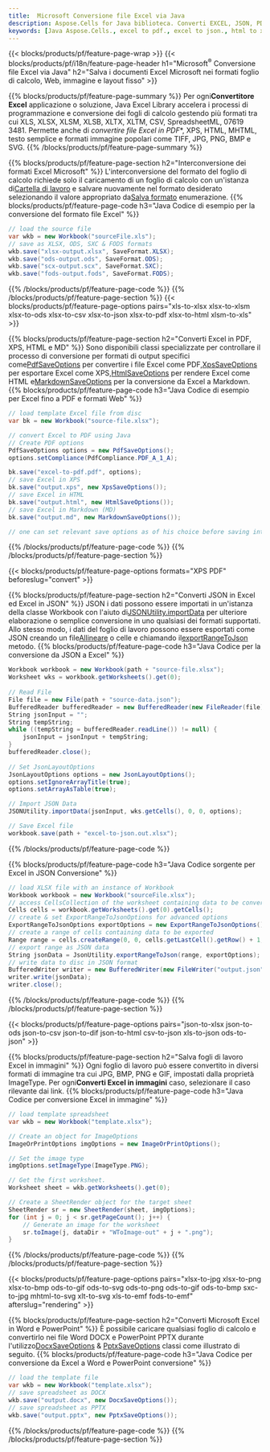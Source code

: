 ```yaml
---
title:  Microsoft Conversione file Excel via Java
description: Aspose.Cells for Java biblioteca. Converti EXCEL, JSON, PDF, XML, HTML, TXT, TSV, CSV, SQL, JPG, PNG e altri formati con solo poche righe di codice Java.
keywords: [Java Aspose.Cells., excel to pdf., excel to json., html to xps., csv to json., json to pdf., xml to excel and Convert files between various formats in Java]
---
```

{{< blocks/products/pf/feature-page-wrap >}}
{{< blocks/products/pf/i18n/feature-page-header h1="Microsoft<sup>&reg;</sup> Conversione file Excel via Java" h2="Salva i documenti Excel Microsoft nei formati foglio di calcolo, Web, immagine e layout fisso" >}}

{{% blocks/products/pf/feature-page-summary %}}
 Per ogni**Convertitore Excel** applicazione o soluzione, Java Excel Library accelera i processi di programmazione e conversione dei fogli di calcolo gestendo più formati tra cui XLS, XLSX, XLSM, XLSB, XLTX, XLTM, CSV, SpreadsheetML, 07619 3481. Permette anche di *convertire file Excel in PDF**, XPS, HTML, MHTML, testo semplice e formati immagine popolari come TIFF, JPG, PNG, BMP e SVG.
{{% /blocks/products/pf/feature-page-summary %}}

{{% blocks/products/pf/feature-page-section h2="Interconversione dei formati Excel Microsoft" %}}
 L'interconversione del formato del foglio di calcolo richiede solo il caricamento di un foglio di calcolo con un'istanza di[Cartella di lavoro](https://reference.aspose.com/cells/java/com.aspose.cells/Workbook) e salvare nuovamente nel formato desiderato selezionando il valore appropriato da[Salva formato](https://reference.aspose.com/cells/java/com.aspose.cells/SaveFormat) enumerazione.
{{% blocks/products/pf/feature-page-code h3="Java Codice di esempio per la conversione del formato file Excel" %}}

```cs
// load the source file
var wkb = new Workbook("sourceFile.xls");
// save as XLSX, ODS, SXC & FODS formats
wkb.save("xlsx-output.xlsx", SaveFormat.XLSX);
wkb.save("ods-output.ods", SaveFormat.ODS);
wkb.save("scx-output.scx", SaveFormat.SXC);
wkb.save("fods-output.fods", SaveFormat.FODS);
```
{{% /blocks/products/pf/feature-page-code %}}
{{% /blocks/products/pf/feature-page-section %}}
{{< blocks/products/pf/feature-page-options pairs="xls-to-xlsx xlsx-to-xlsm xlsx-to-ods xlsx-to-csv xlsx-to-json xlsx-to-pdf xlsx-to-html xlsm-to-xls" >}}


{{% blocks/products/pf/feature-page-section h2="Converti Excel in PDF, XPS, HTML e MD" %}}
 Sono disponibili classi specializzate per controllare il processo di conversione per formati di output specifici come[PdfSaveOptions](https://reference.aspose.com/cells/java/com.aspose.cells/PdfSaveOptions) per convertire i file Excel come PDF,[XpsSaveOptions](https://reference.aspose.com/cells/java/com.aspose.cells/XpsSaveOptions) per esportare Excel come XPS,[HtmlSaveOptions](https://reference.aspose.com/cells/java/com.aspose.cells/HtmlSaveOptions) per rendere Excel come HTML e[MarkdownSaveOptions](https://reference.aspose.com/cells/java/com.aspose.cells/MarkdownSaveOptions) per la conversione da Excel a Markdown.
{{% blocks/products/pf/feature-page-code h3="Java Codice di esempio per Excel fino a PDF e formati Web" %}}

```cs
// load template Excel file from disc
var bk = new Workbook("source-file.xlsx");

// convert Excel to PDF using Java
// Create PDF options
PdfSaveOptions options = new PdfSaveOptions();
options.setCompliance(PdfCompliance.PDF_A_1_A);

bk.save("excel-to-pdf.pdf", options);
// save Excel in XPS
bk.save("output.xps", new XpsSaveOptions());
// save Excel in HTML
bk.save("output.html", new HtmlSaveOptions());
// save Excel in Markdown (MD)
bk.save("output.md", new MarkdownSaveOptions());

// one can set relevant save options as of his choice before saving into relevant format
```
{{% /blocks/products/pf/feature-page-code %}}
{{% /blocks/products/pf/feature-page-section %}}

{{< blocks/products/pf/feature-page-options formats="XPS PDF" beforeslug="convert" >}}

{{% blocks/products/pf/feature-page-section h2="Converti JSON in Excel ed Excel in JSON" %}}
 JSON i dati possono essere importati in un'istanza della classe Workbook con l'aiuto di[JSONUtility.importData](https://reference.aspose.com/cells/java/com.aspose.cells/jsonutility#importData) per ulteriore elaborazione o semplice conversione in uno qualsiasi dei formati supportati. Allo stesso modo, i dati del foglio di lavoro possono essere esportati come JSON creando un file[Allineare](https://reference.aspose.com/cells/java/com.aspose.cells/range) o celle e chiamando il[exportRangeToJson](https://reference.aspose.com/cells/java/com.aspose.cells/jsonutility) metodo.
{{% blocks/products/pf/feature-page-code h3="Java Codice per la conversione da JSON a Excel" %}}
```cs
Workbook workbook = new Workbook(path + "source-file.xlsx");
Worksheet wks = workbook.getWorksheets().get(0);
		
// Read File
File file = new File(path + "source-data.json");
BufferedReader bufferedReader = new BufferedReader(new FileReader(file));
String jsonInput = "";
String tempString;
while ((tempString = bufferedReader.readLine()) != null) {
	jsonInput = jsonInput + tempString; 
}
bufferedReader.close();
							
// Set JsonLayoutOptions
JsonLayoutOptions options = new JsonLayoutOptions();
options.setIgnoreArrayTitle(true);
options.setArrayAsTable(true);

// Import JSON Data
JSONUtility.importData(jsonInput, wks.getCells(), 0, 0, options);

// Save Excel file
workbook.save(path + "excel-to-json.out.xlsx");
```
{{% /blocks/products/pf/feature-page-code %}}

{{% blocks/products/pf/feature-page-code h3="Java Codice sorgente per Excel in JSON Conversione" %}}
```cs
// load XLSX file with an instance of Workbook
Workbook workbook = new Workbook("sourceFile.xlsx");
// access CellsCollection of the worksheet containing data to be converted
Cells cells = workbook.getWorksheets().get(0).getCells();
// create & set ExportRangeToJsonOptions for advanced options
ExportRangeToJsonOptions exportOptions = new ExportRangeToJsonOptions();
// create a range of cells containing data to be exported
Range range = cells.createRange(0, 0, cells.getLastCell().getRow() + 1, cells.getLastCell().getColumn() + 1);
// export range as JSON data
String jsonData = JsonUtility.exportRangeToJson(range, exportOptions);
// write data to disc in JSON format
BufferedWriter writer = new BufferedWriter(new FileWriter("output.json"));
writer.write(jsonData);
writer.close();    
```
{{% /blocks/products/pf/feature-page-code %}}
{{% /blocks/products/pf/feature-page-section %}}

{{< blocks/products/pf/feature-page-options pairs="json-to-xlsx json-to-ods json-to-csv json-to-dif json-to-html csv-to-json xls-to-json ods-to-json" >}}

{{% blocks/products/pf/feature-page-section h2="Salva fogli di lavoro Excel in immagini" %}}
 Ogni foglio di lavoro può essere convertito in diversi formati di immagine tra cui JPG, BMP, PNG e GIF, impostati dalla proprietà ImageType. Per ogni**Converti Excel in immagini** caso, selezionare il caso rilevante dai link.
{{% blocks/products/pf/feature-page-code h3="Java Codice per conversione Excel in immagine" %}}
```cs
// load template spreadsheet
var wkb = new Workbook("template.xlsx");

// Create an object for ImageOptions
ImageOrPrintOptions imgOptions = new ImageOrPrintOptions();

// Set the image type
imgOptions.setImageType(ImageType.PNG);

// Get the first worksheet.
Worksheet sheet = wkb.getWorksheets().get(0);

// Create a SheetRender object for the target sheet
SheetRender sr = new SheetRender(sheet, imgOptions);
for (int j = 0; j < sr.getPageCount(); j++) {
	// Generate an image for the worksheet
	sr.toImage(j, dataDir + "WToImage-out" + j + ".png");
}
```
{{% /blocks/products/pf/feature-page-code %}}
{{% /blocks/products/pf/feature-page-section %}}

{{< blocks/products/pf/feature-page-options pairs="xlsx-to-jpg xlsx-to-png xlsx-to-bmp ods-to-gif ods-to-svg ods-to-png ods-to-gif ods-to-bmp sxc-to-jpg mhtml-to-svg xlt-to-svg xls-to-emf fods-to-emf" afterslug="rendering" >}}

{{% blocks/products/pf/feature-page-section h2="Converti Microsoft Excel in Word e PowerPoint" %}}
È possibile caricare qualsiasi foglio di calcolo e convertirlo nei file Word DOCX e PowerPoint PPTX durante l'utilizzo[DocxSaveOptions](https://reference.aspose.com/cells/java/com.aspose.cells/DocxSaveOptions) & [PptxSaveOptions](https://reference.aspose.com/cells/java/com.aspose.cells/PptxSaveOptions) classi come illustrato di seguito.
{{% blocks/products/pf/feature-page-code h3="Java Codice per conversione da Excel a Word e PowerPoint conversione" %}}
```cs
// load the template file
var wkb = new Workbook("template.xlsx");
// save spreadsheet as DOCX
wkb.save("output.docx", new DocxSaveOptions());
// save spreadsheet as PPTX
wkb.save("output.pptx", new PptxSaveOptions());
```
{{% /blocks/products/pf/feature-page-code %}}
{{% /blocks/products/pf/feature-page-section %}}
